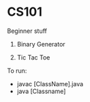 CS101
=====

Beginner stuff

01. Binary Generator

02. Tic Tac Toe

To run:

- javac [ClassName].java
- java [Classname]
